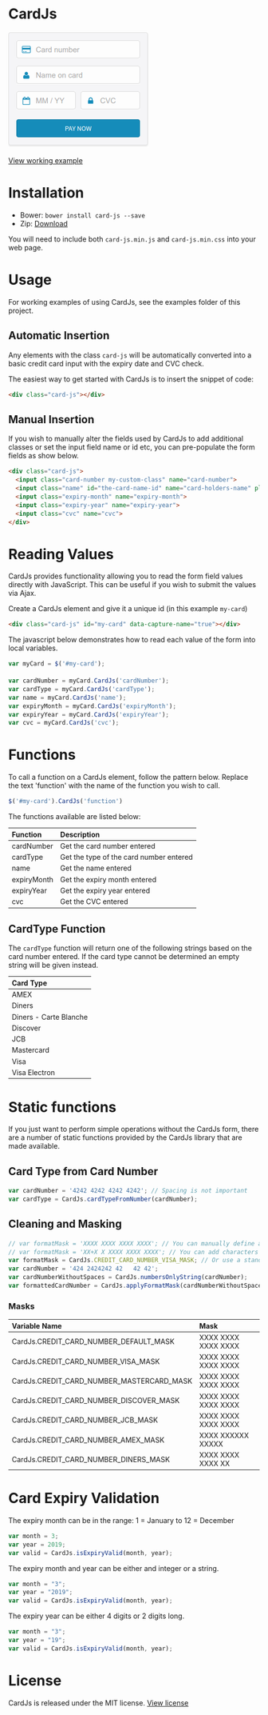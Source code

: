 # CardJs

![Example Blue](img/example-blue.png)

[View working example](https://cardjs.co.uk/)


# Installation

- Bower: `bower install card-js --save`
- Zip: [Download](https://github.com/CardJs/CardJs/archive/master.zip)

You will need to include both `card-js.min.js` and `card-js.min.css` into your web page.




# Usage

For working examples of using CardJs, see the examples folder of this project.

## Automatic Insertion
Any elements with the class `card-js` will be automatically converted into a basic credit card input with the expiry date and CVC check.

The easiest way to get started with CardJs is to insert the snippet of code:
```html
<div class="card-js"></div>
```

## Manual Insertion

If you wish to manually alter the fields used by CardJs to add additional classes or set the input field name or id etc,
you can pre-populate the form fields as show below.

```html
<div class="card-js">
  <input class="card-number my-custom-class" name="card-number">
  <input class="name" id="the-card-name-id" name="card-holders-name" placeholder="Name on card">
  <input class="expiry-month" name="expiry-month">
  <input class="expiry-year" name="expiry-year">
  <input class="cvc" name="cvc">
</div>
```






# Reading Values

CardJs provides functionality allowing you to read the form field values directly with JavaScript. This can be useful if
you wish to submit the values via Ajax.

Create a CardJs element and give it a unique id (in this example `my-card`)

```html
<div class="card-js" id="my-card" data-capture-name="true"></div>
```

The javascript below demonstrates how to read each value of the form into local variables.

```javascript
var myCard = $('#my-card');

var cardNumber = myCard.CardJs('cardNumber');
var cardType = myCard.CardJs('cardType');
var name = myCard.CardJs('name');
var expiryMonth = myCard.CardJs('expiryMonth');
var expiryYear = myCard.CardJs('expiryYear');
var cvc = myCard.CardJs('cvc');
```






# Functions

To call a function on a CardJs element, follow the pattern below.
Replace the text 'function' with the name of the function you wish to call.

```javascript
$('#my-card').CardJs('function')
```

The functions available are listed below:

| Function    | Description                                    |
| :---------- | :--------------------------------------------- |
| cardNumber  | Get the card number entered                    |
| cardType    | Get the type of the card number entered        |
| name        | Get the name entered                           |
| expiryMonth | Get the expiry month entered                   |
| expiryYear  | Get the expiry year entered                    |
| cvc         | Get the CVC entered                            |



## CardType Function

The `cardType` function will return one of the following strings based on the card number entered.
If the card type cannot be determined an empty string will be given instead.

| Card Type              |
| :--------------------- |
| AMEX                   |
| Diners                 |
| Diners - Carte Blanche |
| Discover               |
| JCB                    |
| Mastercard             |
| Visa                   |
| Visa Electron          |





# Static functions

If you just want to perform simple operations without the CardJs form, there are a number of static functions provided
by the CardJs library that are made available.


## Card Type from Card Number
```javascript
var cardNumber = '4242 4242 4242 4242'; // Spacing is not important
var cardType = CardJs.cardTypeFromNumber(cardNumber);
```

## Cleaning and Masking
```javascript
// var formatMask = 'XXXX XXXX XXXX XXXX'; // You can manually define an input mask
// var formatMask = 'XX+X X XXXX XXXX XXXX'; // You can add characters other than spaces to the mask
var formatMask = CardJs.CREDIT_CARD_NUMBER_VISA_MASK; // Or use a standard mask.
var cardNumber = '424 2424242 42   42 42';
var cardNumberWithoutSpaces = CardJs.numbersOnlyString(cardNumber);
var formattedCardNumber = CardJs.applyFormatMask(cardNumberWithoutSpaces, formatMask);
```

### Masks

| Variable Name                             | Mask
| :---------------------------------------- | :------------------ |
| CardJs.CREDIT_CARD_NUMBER_DEFAULT_MASK    | XXXX XXXX XXXX XXXX |
| CardJs.CREDIT_CARD_NUMBER_VISA_MASK       | XXXX XXXX XXXX XXXX |
| CardJs.CREDIT_CARD_NUMBER_MASTERCARD_MASK | XXXX XXXX XXXX XXXX |
| CardJs.CREDIT_CARD_NUMBER_DISCOVER_MASK   | XXXX XXXX XXXX XXXX |
| CardJs.CREDIT_CARD_NUMBER_JCB_MASK        | XXXX XXXX XXXX XXXX |
| CardJs.CREDIT_CARD_NUMBER_AMEX_MASK       | XXXX XXXXXX XXXXX   |
| CardJs.CREDIT_CARD_NUMBER_DINERS_MASK     | XXXX XXXX XXXX XX   |



# Card Expiry Validation
The expiry month can be in the range: 1 = January to 12 = December

```javascript
var month = 3;
var year = 2019;
var valid = CardJs.isExpiryValid(month, year);
```

The expiry month and year can be either and integer or a string.
```javascript
var month = "3";
var year = "2019";
var valid = CardJs.isExpiryValid(month, year);
```

The expiry year can be either 4 digits or 2 digits long.
```javascript
var month = "3";
var year = "19";
var valid = CardJs.isExpiryValid(month, year);
```



# License

CardJs is released under the MIT license. [View license](https://github.com/CardJs/CardJs/blob/master/LICENSE.md)